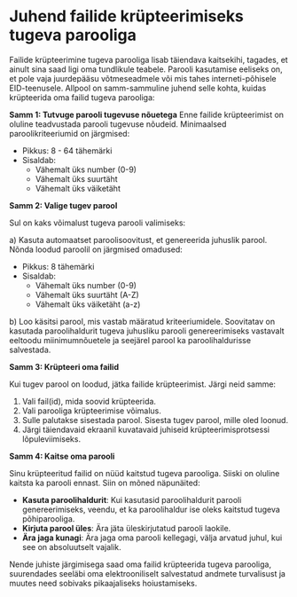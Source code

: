 # Juhend failide krüpteerimiseks tugeva parooliga

Failide krüpteerimine tugeva parooliga lisab täiendava kaitsekihi, tagades, et ainult sina saad ligi oma tundlikule teabele. Parooli kasutamise eeliseks on, et pole vaja juurdepääsu võtmeseadmele või mis tahes interneti-põhisele EID-teenusele. Allpool on samm-sammuline juhend selle kohta, kuidas krüpteerida oma failid tugeva parooliga:

**Samm 1: Tutvuge parooli tugevuse nõuetega**
Enne failide krüpteerimist on oluline teadvustada parooli tugevuse nõudeid. Minimaalsed paroolikriteeriumid on järgmised:

- Pikkus: 8 - 64 tähemärki
- Sisaldab:
  - Vähemalt üks number (0-9)
  - Vähemalt üks suurtäht
  - Vähemalt üks väiketäht

**Samm 2: Valige tugev parool**

Sul on kaks võimalust tugeva parooli valimiseks:

a) Kasuta automaatset paroolisoovitust, et genereerida juhuslik parool. Nõnda loodud paroolil on järgmised omadused:

- Pikkus: 8 tähemärki
- Sisaldab:
  - Vähemalt üks number (0-9)
  - Vähemalt üks suurtäht (A-Z)
  - Vähemalt üks väiketäht (a-z)

b) Loo käsitsi parool, mis vastab määratud kriteeriumidele. Soovitatav on kasutada paroolihaldurit tugeva juhusliku parooli genereerimiseks vastavalt eeltoodu miinimumnõuetele ja seejärel parool ka paroolihaldurisse salvestada.

**Samm 3: Krüpteeri oma failid**

Kui tugev parool on loodud, jätka failide krüpteerimist. Järgi neid samme:

1. Vali fail(id), mida soovid krüpteerida.
2. Vali parooliga krüpteerimise võimalus.
3. Sulle palutakse sisestada parool. Sisesta tugev parool, mille oled loonud.
4. Järgi täiendavaid ekraanil kuvatavaid juhiseid krüpteerimisprotsessi lõpuleviimiseks.

**Samm 4: Kaitse oma parooli**

Sinu krüpteeritud failid on nüüd kaitstud tugeva parooliga. Siiski on oluline kaitsta ka parooli ennast. Siin on mõned näpunäited:

- **Kasuta paroolihaldurit**: Kui kasutasid paroolihaldurit parooli genereerimiseks, veendu, et ka paroolihaldur ise oleks kaitstud tugeva põhiparooliga.
- **Kirjuta parool üles**: Ära jäta üleskirjutatud parooli laokile.
- **Ära jaga kunagi**: Ära jaga oma parooli kellegagi, välja arvatud juhul, kui see on absoluutselt vajalik.

Nende juhiste järgimisega saad oma failid krüpteerida tugeva parooliga, suurendades seeläbi oma elektrooniliselt salvestatud andmete turvalisust ja muutes need sobivaks pikaajaliseks hoiustamiseks.
